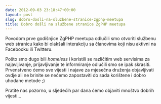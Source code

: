 ```yaml
---
date: 2012-09-03 23:18:47+00:00
layout: post
slug: dobro-dosli-na-sluzbene-stranice-zgphp-meetupa
title: Dobro došli na službene stranice ZgPHP meetupa
---
```


Povodom prve godišnjice ZgPHP meetupa odlučili smo otvoriti službenu web
stranicu kako bi olakšali interakciju sa članovima koji nisu aktivni na
Facebooku ili Twitteru.

Pošto smo dugo bili _homeless_ i koristili se različitim web servisima za
najavljivanje, prijavljivanje te informiranje odlučili smo se ipak skrasiti.
Prvenstveno ćemo sve vijesti i najave za mjesečna druženja objavljivati ovdje
ali ne brinite se nećemo zapostaviti do sada korištene i dobro uhodane metode ;)

Pratite nas pozorno, u sljedećih par dana ćemo objaviti mnoštvo dobrih vijesti...
